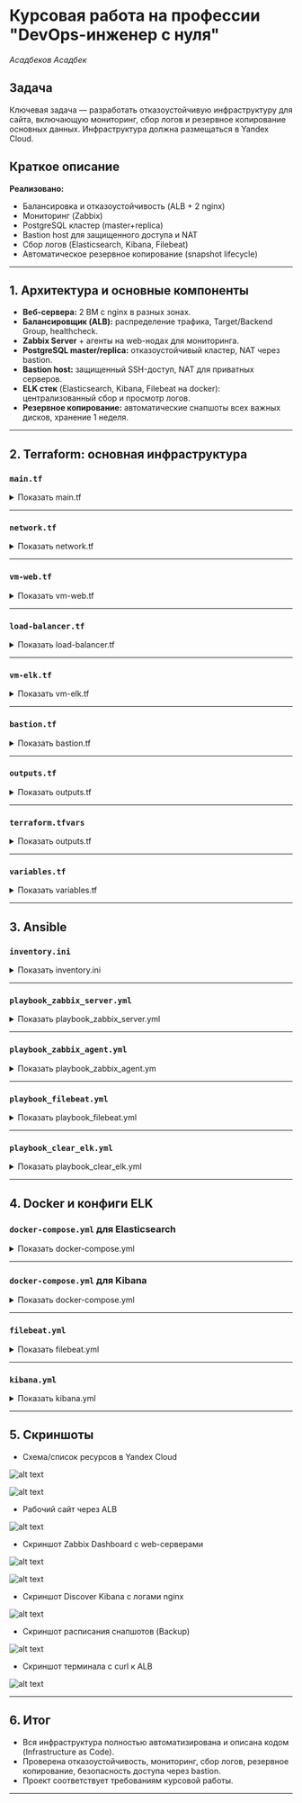 
# Курсовая работа на профессии "DevOps-инженер с нуля"
*Асадбеков Асадбек*

## Задача

Ключевая задача — разработать отказоустойчивую инфраструктуру для сайта, включающую мониторинг, сбор логов и резервное копирование основных данных. Инфраструктура должна размещаться в Yandex Cloud.

## Краткое описание

**Реализовано:**
- Балансировка и отказоустойчивость (ALB + 2 nginx)
- Мониторинг (Zabbix)
- PostgreSQL кластер (master+replica)
- Bastion host для защищенного доступа и NAT
- Сбор логов (Elasticsearch, Kibana, Filebeat)
- Автоматическое резервное копирование (snapshot lifecycle)

---

## 1. Архитектура и основные компоненты

- **Веб-сервера:** 2 ВМ с nginx в разных зонах.
- **Балансировщик (ALB):** распределение трафика, Target/Backend Group, healthcheck.
- **Zabbix Server** + агенты на web-нодах для мониторинга.
- **PostgreSQL master/replica:** отказоустойчивый кластер, NAT через bastion.
- **Bastion host:** защищенный SSH-доступ, NAT для приватных серверов.
- **ELK стек** (Elasticsearch, Kibana, Filebeat на docker): централизованный сбор и просмотр логов.
- **Резервное копирование:** автоматические снапшоты всех важных дисков, хранение 1 неделя.

---

## 2. Terraform: основная инфраструктура

### `main.tf`

<details>
<summary>Показать main.tf</summary>

```hcl
terraform {
  required_providers {
    yandex = {
      source  = "yandex-cloud/yandex"
      version = "~> 0.98"
    }
  }
}

provider "yandex" {
  service_account_key_file = "${path.module}/terraform-key.json"
  cloud_id                 = "b1gsj7sfde79kl5qkpbl"
  folder_id                = "b1gm0hnoge59gnkmh3dl"
  zone                     = "ru-central1-a"
}
```
</details>

---

### `network.tf`

<details>
<summary>Показать network.tf</summary>

```hcl
resource "yandex_vpc_network" "default" {
  name = "default-network"
}

resource "yandex_vpc_subnet" "public" {
  name           = "public-subnet-a"
  zone           = "ru-central1-a"
  network_id     = yandex_vpc_network.default.id
  v4_cidr_blocks = ["10.1.0.0/24"]
}

resource "yandex_vpc_subnet" "public_b" {
  name           = "public-subnet-b"
  zone           = "ru-central1-b"
  network_id     = yandex_vpc_network.default.id
  v4_cidr_blocks = ["10.2.0.0/24"]
}

resource "yandex_vpc_security_group" "web_servers" {
  name       = "web-servers-sg"
  network_id = yandex_vpc_network.default.id

  ingress {
    protocol          = "TCP"
    port              = 80
    predefined_target = "loadbalancer_healthchecks"
    description       = "ALB health checks"
  }

  ingress {
    protocol       = "TCP"
    port           = 80
    v4_cidr_blocks = ["0.0.0.0/0"]
    description    = "HTTP access"
  }

  ingress {
    protocol       = "TCP"
    port           = 22
    v4_cidr_blocks = ["0.0.0.0/0"]
    description    = "SSH access"
  }

  ingress {
    protocol       = "TCP"
    port           = 10051 
    v4_cidr_blocks = ["0.0.0.0/0"]
    description    = "Zabbix agent‑to‑server"
  }

  ingress {
    protocol       = "TCP"
    port           = 10050
    v4_cidr_blocks = ["10.1.0.0/24", "10.2.0.0/24"]
    description    = "Zabbix agent port"
  }

  egress {
    protocol       = "ANY"
    from_port      = 0
    to_port        = 65535
    v4_cidr_blocks = ["0.0.0.0/0"]
  }
}

resource "yandex_vpc_security_group" "alb_access" {
  name       = "alb-access"
  network_id = yandex_vpc_network.default.id

  ingress {
    protocol          = "ANY"
    predefined_target = "loadbalancer_healthchecks"
    description       = "ALB health checks"
  }

  ingress {
    protocol       = "TCP"
    port           = 80
    v4_cidr_blocks = ["0.0.0.0/0"]
    description    = "Public HTTP access"
  }

  egress {
    protocol       = "TCP"
    port           = 80
    v4_cidr_blocks = ["10.1.0.0/24", "10.2.0.0/24"]
    description    = "To web servers"
  }
}

resource "yandex_vpc_gateway" "private_nat" {
  name = "private-nat-gateway"
}

resource "yandex_vpc_security_group" "db" {
  name       = "db-sg"
  network_id = yandex_vpc_network.default.id

  ingress {
    protocol       = "TCP"
    port           = 5432
    v4_cidr_blocks = ["10.1.0.0/24", "10.2.0.0/24"]
    description    = "PostgreSQL replication"
  }

  egress {
    protocol       = "ANY"
    from_port      = 0
    to_port        = 65535
    v4_cidr_blocks = ["0.0.0.0/0"]
  }
}

resource "yandex_alb_target_group" "zbx_tg" {
  name = "zabbix-tg"
  target {
    subnet_id  = yandex_vpc_subnet.public.id 
    ip_address = "10.1.0.4"
  }
}

resource "yandex_alb_backend_group" "zbx_bg" {
  name = "zabbix-bg"

  http_backend {
    name             = "zabbix-http-backend"
    target_group_ids = [yandex_alb_target_group.zbx_tg.id]
    port             = 80
    weight           = 1

    healthcheck {
      timeout  = "1s"
      interval = "5s"

      http_healthcheck {
        path = "/zabbix"
      }
    }
  }
}

resource "yandex_vpc_subnet" "private_es" {
  name           = "private-es-subnet"
  zone           = "ru-central1-a"
  network_id     = yandex_vpc_network.default.id
  v4_cidr_blocks = ["10.3.0.0/24"]
}


resource "yandex_vpc_security_group" "es" {
  name       = "es-sg"
  network_id = yandex_vpc_network.default.id

  ingress {
    protocol       = "TCP"
    port           = 9200
    v4_cidr_blocks = ["10.1.0.4/32"] 
  }

  ingress {
    protocol       = "TCP"
    port           = 9300
    v4_cidr_blocks = ["10.3.0.0/24"]
  }

  ingress {
    protocol       = "TCP"
    port           = 22
    v4_cidr_blocks = ["10.10.1.11/32"] 
    description    = "SSH from bastion"

  }
  egress {
    protocol       = "ANY"
    v4_cidr_blocks = ["0.0.0.0/0"]
  }
}

resource "yandex_vpc_security_group" "kibana" {
  name       = "kibana-sg"
  network_id = yandex_vpc_network.default.id

  ingress {
    protocol       = "TCP"
    port           = 5601
    v4_cidr_blocks = ["0.0.0.0/0"]
  }

  ingress {
    protocol       = "TCP"
    port           = 9200
    v4_cidr_blocks = ["10.3.0.0/24"]
  }

  ingress {
    protocol       = "TCP"
    port           = 22
    v4_cidr_blocks = ["10.10.1.11/32"]
    description    = "SSH from bastion"
  }

  egress {
    protocol       = "ANY"
    v4_cidr_blocks = ["0.0.0.0/0"]
  }
}
```
</details>

---

### `vm-web.tf`

<details>
<summary>Показать vm-web.tf</summary>

```hcl
vm-web.tf
resource "yandex_compute_instance" "web_1" {
  name                      = "web-instance-1"
  zone                      = "ru-central1-a"
  platform_id               = "standard-v1"
  allow_stopping_for_update = true

  resources {
    cores         = 2
    memory        = 2
    core_fraction = 20
  }

  boot_disk {
    initialize_params {
      image_id = var.image_id
    }
  }

  network_interface {
    subnet_id          = yandex_vpc_subnet.public.id
    nat                = false
    security_group_ids = [yandex_vpc_security_group.web_servers.id]
  }

  metadata = {
    ssh-keys  = "asad:${file(var.ssh_key_path)}"
    user-data = file("cloud.init/web.init.yaml")
  }
}

resource "yandex_compute_instance" "web_2" {
  name                      = "web-instance-2"
  zone                      = "ru-central1-b"
  platform_id               = "standard-v1"
  allow_stopping_for_update = true

  resources {
    cores         = 2
    memory        = 2
    core_fraction = 20
  }

  boot_disk {
    initialize_params {
      image_id = var.image_id
    }
  }

  network_interface {
    subnet_id          = yandex_vpc_subnet.public_b.id
    nat                = false
    security_group_ids = [yandex_vpc_security_group.web_servers.id]
  }

  metadata = {
    ssh-keys  = "asad:${file(var.ssh_key_path)}"
    user-data = file("cloud.init/web.init.yaml")
  }
}
```
</details>

---

### `load-balancer.tf`

<details>
<summary>Показать load-balancer.tf</summary>


```hcl
resource "yandex_alb_target_group" "web_targets" {
  name = "web-target-group"

  target {
    subnet_id  = yandex_vpc_subnet.public.id
    ip_address = yandex_compute_instance.web_1.network_interface.0.ip_address
  }

  target {
    subnet_id  = yandex_vpc_subnet.public_b.id
    ip_address = yandex_compute_instance.web_2.network_interface.0.ip_address
  }
}
```
</details>

---

### `vm-elk.tf`

<details>
<summary>Показать vm-elk.tf</summary>


```hcl
resource "yandex_compute_instance" "elastic" {
  name        = "elastic-vm"
  zone        = "ru-central1-a"
  platform_id = "standard-v1"

  resources {
    cores         = 2
    memory        = 4
    core_fraction = 20
  }

  boot_disk {
    initialize_params {
      image_id = "fd83m7rp3r4l12c2keph" 
      size     = 20
    }
  }

  network_interface {
    subnet_id = yandex_vpc_subnet.private_es.id
    security_group_ids = [yandex_vpc_security_group.es.id] 
    nat       = false
  }

  metadata = {
    ssh-keys = "yc-user:${file("~/.ssh/id_rsa.pub")}"
  }

  scheduling_policy {
    preemptible = true
  }
}

resource "yandex_compute_instance" "kibana" {
  name        = "kibana-vm"
  zone        = "ru-central1-a"
  platform_id = "standard-v1"

  resources {
    cores         = 2
    memory        = 2
    core_fraction = 20
  }

  boot_disk {
    initialize_params {
      image_id = "fd83m7rp3r4l12c2keph" 
      size     = 15
    }
  }

  network_interface {
    subnet_id = yandex_vpc_subnet.private_es.id
    security_group_ids = [yandex_vpc_security_group.kibana.id] 
    nat       = false
  }

  metadata = {
    ssh-keys = "yc-user:${file("~/.ssh/id_rsa.pub")}"
  }

  scheduling_policy {
    preemptible = true
  }
}
```
</details>

---

### `bastion.tf`

<details>
<summary>Показать bastion.tf</summary>

```hcl
resource "yandex_vpc_subnet" "subnet_a" {
  name           = "asad-subnet-a"
  zone           = var.zone_a
  network_id     = yandex_vpc_network.default.id
  v4_cidr_blocks = ["10.10.1.0/24"]
}

resource "yandex_vpc_subnet" "subnet_b" {
  name           = "asad-subnet-b"
  zone           = var.zone_b
  network_id     = yandex_vpc_network.default.id
  v4_cidr_blocks = ["10.10.2.0/24"]
}

resource "yandex_vpc_security_group" "ssh_access" {
  name       = "ssh-access"
  network_id = yandex_vpc_network.default.id

  ingress {
    protocol       = "TCP"
    port           = 22
    v4_cidr_blocks = ["0.0.0.0/0"]
  }

  egress {
    protocol       = "ANY"
    from_port      = 0
    to_port        = 65535
    v4_cidr_blocks = ["0.0.0.0/0"]
  }
}

resource "yandex_compute_instance" "bastion" {
  name        = "asad-bastion"
  zone        = var.zone_a
  platform_id = "standard-v1"

  allow_stopping_for_update = true

  resources {
    cores         = 2
    memory        = 2
    core_fraction = 20
  }

  boot_disk {
    initialize_params {
      image_id = var.image_id
    }
  }

  network_interface {
    subnet_id          = yandex_vpc_subnet.subnet_a.id
    nat                = true
    security_group_ids = [yandex_vpc_security_group.ssh_access.id]
  }

  metadata = {
    ssh-keys = "ubuntu:${file(var.ssh_key_path)}"
  }
}
```
</details>

---

### `outputs.tf`

<details>
<summary>Показать outputs.tf</summary>

```hcl
output "web_instance_1_ip" {
  value = yandex_compute_instance.web_1.network_interface.0.ip_address
}

output "web_instance_2_ip" {
  value = yandex_compute_instance.web_2.network_interface.0.ip_address
}

output "alb_external_ip" {
  value = yandex_alb_load_balancer.web_lb.listener[0].endpoint[0].address[0].external_ipv4_address[0].address
}

output "bastion_ip" {
  description = "Public IP of bastion host"
  value       = yandex_compute_instance.bastion.network_interface[0].nat_ip_address
}

output "zabbix_internal_ip" {
  value = yandex_compute_instance.zabbix.network_interface[0].ip_address
}

output "pg_master_ip" {
  value = yandex_compute_instance.postgres_master.network_interface[0].ip_address
}

output "pg_replica_ip" {
  value = yandex_compute_instance.postgres_replica.network_interface[0].ip_address
}

output "elastic_ip" {
  value = yandex_compute_instance.elastic.network_interface.0.ip_address
}

output "kibana_ip" {
  value = yandex_compute_instance.kibana.network_interface.0.ip_address
}
```
</details>

---

### `terraform.tfvars`

<details>
<summary>Показать outputs.tf</summary>

```hcl
folder_id           = "b1gm0hnoge59gnkmh3dl"
opensearch_password = "StrongSecurePassword123!"
```
</details>

---

### `variables.tf`

<details>
<summary>Показать variables.tf</summary>

```hcl
variable "zone_a" {
  default = "ru-central1-a"
}

variable "zone_b" {
  default = "ru-central1-b"
}

variable "image_id" {
  type    = string
  default = "fd8vmcue7aajpmeo39kk" 
}

variable "ssh_key_path" {
  type    = string
  default = "~/.ssh/id_rsa.pub"
}

variable "folder_id" {
  description = "ID папки Yandex Cloud, в которой создаются ресурсы"
  type        = string
}

variable "opensearch_password" {
  type      = string
  sensitive = true
}
```
</details>

---

## 3. Ansible

### `inventory.ini`

<details>
<summary>Показать inventory.ini</summary>

```ini
[bastion]
158.160.61.212 ansible_user=ubuntu ansible_ssh_common_args=''

[all:vars]
ansible_user=ubuntu
ansible_python_interpreter=/usr/bin/python3
ansible_ssh_private_key_file=~/.ssh/id_rsa
ansible_ssh_common_args='-o ProxyJump=ubuntu@158.160.61.212 -o StrictHostKeyChecking=no -o UserKnownHostsFile=/dev/null'

[postgres_master]
10.1.0.9

[postgres_replica]
10.2.0.37

[zabbix_server]
10.1.0.4

[web_servers]
10.1.0.11
10.2.0.18

[postgres:children]
postgres_master
postgres_replica

[elasticsearch]
10.3.0.25 ansible_user=ubuntu

[elasticsearch:vars]
elastic_version=7.17.13
ansible_ssh_common_args='-o ProxyJump=ubuntu@158.160.61.212'

[kibana]
10.3.0.9 ansible_user=ubuntu
ansible_ssh_common_args='-o ProxyJump=ubuntu@158.160.61.212'

[elk:children]
elastic
kibana 
```
</details>

---

### `playbook_zabbix_server.yml`

<details>
<summary>Показать playbook_zabbix_server.yml</summary>

```yaml
- name: Deploy Zabbix Server + Web on Ubuntu
  hosts: zabbix_server
  become: yes
  vars:
    db_host: 10.1.0.9
    db_name: zabbix
    db_user: zabbix
    db_password: zabbixpass
    zabbix_version: "6.4"

  pre_tasks:
    - name: Install prerequisites
      apt:
        name:
          - acl
          - gnupg
          - curl
          - python3-psycopg2
        state: present
        update_cache: yes

    - name: Import Zabbix GPG key
      apt_key:
        url: https://repo.zabbix.com/zabbix-official-repo.key
        state: present

    - name: Add Zabbix apt repo
      apt_repository:
        repo: "deb https://repo.zabbix.com/zabbix/{{ zabbix_version }}/ubuntu focal main"
        state: present
        filename: "zabbix"

  tasks:
    - name: Install Zabbix server stack
      apt:
        name:
          - zabbix-server-pgsql
          - zabbix-frontend-php
          - zabbix-apache-conf
          - zabbix-agent
        state: present
        update_cache: yes

    - name: Install PostgreSQL client and Zabbix SQL scripts
      apt:
        name:
          - postgresql-client
          - zabbix-sql-scripts
        state: present
        update_cache: yes

    - name: Import initial Zabbix schema (once)
      shell: |
        zcat /usr/share/zabbix-sql-scripts/postgresql/server.sql.gz | \
        PGPASSWORD="{{ db_password }}" psql -h {{ db_host }} -U {{ db_user }} {{ db_name }}
      args:
        creates: /var/lib/zabbix/.schema_done
      environment:
        PGPASSWORD: "{{ db_password }}"
      notify: restart zabbix

    - name: Configure DB connection
      lineinfile:
        path: /etc/zabbix/zabbix_server.conf
        regexp: '^{{ item.key }}='
        line: "{{ item.key }}={{ item.value }}"
      loop:
        - { key: DBHost,     value: "{{ db_host }}" }
        - { key: DBName,     value: "{{ db_name }}" }
        - { key: DBUser,     value: "{{ db_user }}" }
        - { key: DBPassword, value: "{{ db_password }}" }
      notify: restart zabbix
     
    - name: Allow unsupported PostgreSQL versions
      lineinfile:
        path: /etc/zabbix/zabbix_server.conf
        regexp: '^#?AllowUnsupportedDBVersions='
        line: 'AllowUnsupportedDBVersions=1'
      notify: restart zabbix

    - name: Set PHP timezone
      lineinfile:
        path: /etc/zabbix/apache.conf
        regexp: '^\s*php_value date.timezone'
        line: '        php_value date.timezone Europe/Moscow'
      notify: restart apache

  handlers:
    - name: restart zabbix
      service:
        name: zabbix-server
        state: restarted
        enabled: yes

    - name: restart apache
      service:
        name: apache2
        state: restarted
        enabled: yes
```
</details>

---

### `playbook_zabbix_agent.yml`

<details>
<summary>Показать playbook_zabbix_agent.ym</summary>

```yaml
- name: Install and configure Zabbix Agent on web servers
  hosts: web_servers
  become: yes
  vars:
    zabbix_server_ip: 10.1.0.4      
    zabbix_version: "6.4"           

  pre_tasks:
    - name: Ensure prerequisites are installed
      apt:
        name:
          - gnupg
          - curl
        state: present
        update_cache: yes

    - name: Import Zabbix GPG key
      apt_key:
        url: https://repo.zabbix.com/zabbix-official-repo.key
        state: present

    - name: Add Zabbix apt repository
      apt_repository:
        repo: "deb https://repo.zabbix.com/zabbix/{{ zabbix_version }}/ubuntu focal main"
        state: present
        filename: zabbix

  tasks:
    - name: Install Zabbix Agent
      apt:
        name: zabbix-agent
        state: present
        update_cache: yes

    - name: Configure Zabbix Agent to point to server
      lineinfile:
        path: /etc/zabbix/zabbix_agentd.conf
        regexp: '^Server='
        line: "Server={{ zabbix_server_ip }}"
      notify: restart zabbix-agent

    - name: Ensure agent listens on all interfaces
      lineinfile:
        path: /etc/zabbix/zabbix_agentd.conf
        regexp: '^ListenIP='
        line: 'ListenIP=0.0.0.0'
      notify: restart zabbix-agent

    - name: Start and enable Zabbix Agent service
      service:
        name: zabbix-agent
        state: started
        enabled: yes

  handlers:
    - name: restart zabbix-agent
      service:
        name: zabbix-agent
        state: restarted

```
</details>

---

### `playbook_filebeat.yml`

<details>
<summary>Показать playbook_filebeat.yml</summary>

```yaml
- name: Install and configure Filebeat on web servers
  hosts: web_servers
  become: yes
  vars:
    es_ip: "{{ hostvars[groups.elasticsearch[0]].ansible_host }}"

  tasks:
    - name: Install Filebeat
      apt:
        name: filebeat
        state: present
        update_cache: yes

    - name: Configure Filebeat inputs and output
      copy:
        dest: /etc/filebeat/filebeat.yml
        content: |
          filebeat.inputs:
          - type: log
            paths:
              - /var/log/nginx/access.log
              - /var/log/nginx/error.log
          output.elasticsearch:
            hosts: ["http://{{ es_ip }}:9200"]

    - name: Enable and start Filebeat
      service:
        name: filebeat
        state: started
        enabled: yes

```
</details>

---

### `playbook_clear_elk.yml`

<details>
<summary>Показать playbook_clear_elk.yml</summary>

```yaml
- name: Полная очистка старого Elasticsearch и Docker
  hosts: elasticsearch
  become: yes

  tasks:
    - name: Остановить elasticsearch если запущен
      systemd:
        name: elasticsearch
        state: stopped
      ignore_errors: yes

    - name: Удалить пакеты elasticsearch и docker
      apt:
        name:
          - elasticsearch
          - docker-ce
          - docker-ce-cli
          - containerd.io
        state: absent
        purge: yes
      ignore_errors: yes

    - name: Удалить каталоги elasticsearch
      file:
        path: "{{ item }}"
        state: absent
      loop:
        - /var/lib/elasticsearch
        - /usr/share/elasticsearch
        - /etc/elasticsearch
        - /etc/default/elasticsearch
        - /etc/systemd/system/elasticsearch.service

    - name: Автоматическая очистка лишних пакетов
      apt:
        autoremove: yes
        purge: yes
        state: latest

    - name: Обновить кэш apt
      apt:
        update_cache: yes
```
</details>

---

## 4. Docker и конфиги ELK

### `docker-compose.yml` для Elasticsearch

<details>
<summary>Показать docker-compose.yml</summary>

```yaml
version: '3.8'

services:
  elasticsearch:
    image: docker.elastic.co/elasticsearch/elasticsearch:8.13.0
    container_name: elasticsearch
    environment:
      - node.name=es01
      - discovery.type=single-node
      - xpack.security.enabled=true
      - ELASTIC_PASSWORD=1-2-3
    ports:
      - "9200:9200"
      - "9300:9300"
    volumes:
      - esdata:/usr/share/elasticsearch/data

volumes:
  esdata:
```
</details>

---

### `docker-compose.yml` для Kibana

<details>
<summary>Показать docker-compose.yml</summary>

```yaml
version: '3.8'

services:
  kibana:
    image: docker.elastic.co/kibana/kibana:8.13.0
    container_name: kibana
    environment:
      - SERVER_HOST=0.0.0.0
      - ELASTICSEARCH_HOSTS=http://10.3.0.25:9200
      - ELASTICSEARCH_SERVICEACCOUNTTOKEN=AAEAAWVsYXN0aWMva2liYW5hL215LWtpYmFuYS10b2tlbjp3cS1hZjVRLVR6Ml8xRmVtLVZtdllB
    ports:
      - "5601:5601"
```
</details>

---

### `filebeat.yml`

<details>
<summary>Показать filebeat.yml</summary>

```yaml
filebeat.inputs:
  - type: filestream
    id: nginx-logs
    enabled: true
    paths:
      - /var/log/nginx/access.log
      - /var/log/nginx/error.log
    parsers:
      - ndjson: {}

output.elasticsearch:
  hosts: ["http://10.3.0.25:9200"]
  api_key: "ZE8wApcBQvNq1GTz6sq-:CB11CkLbT_KLAWm2OGv9EA"
```
</details>

---

### `kibana.yml`

<details>
<summary>Показать kibana.yml</summary>

```yaml
server.host: "0.0.0.0"

elasticsearch.hosts: ["https://10.3.0.25:9200"]
elasticsearch.serviceToken: "AAEAAWVsYXN0aWMva2liYW5hL215LWtpYmFuYS10b2tlbjp3cS1hZjVRLVR6Ml8xRmVtLVZtdllB"

# elasticsearch.username: "elastic"
# elasticsearch.password: "1-2-3"
```
</details>

---

## 5. Скриншоты

- Схема/список ресурсов в Yandex Cloud

![alt text](https://github.com/asad-bekov/dw1/blob/main/img/6.png)

![alt text](https://github.com/asad-bekov/dw1/blob/main/img/7.png)

- Рабочий сайт через ALB

![alt text](https://github.com/asad-bekov/dw1/blob/main/img/1.png)

- Скриншот Zabbix Dashboard с web-серверами

![alt text](https://github.com/asad-bekov/dw1/blob/main/img/2.png)

![alt text](https://github.com/asad-bekov/dw1/blob/main/img/3.png)

- Скриншот Discover Kibana с логами nginx

![alt text](https://github.com/asad-bekov/dw1/blob/main/img/4.png)

- Скриншот расписания снапшотов (Backup)

![alt text](https://github.com/asad-bekov/dw1/blob/main/img/5.png)

- Скриншот терминала с curl к ALB

![alt text](https://github.com/asad-bekov/dw1/blob/main/img/8.png)

---

## 6. Итог

- Вся инфраструктура полностью автоматизирована и описана кодом (Infrastructure as Code).
- Проверена отказоустойчивость, мониторинг, сбор логов, резервное копирование, безопасность доступа через bastion.
- Проект соответствует требованиям курсовой работы.

---

